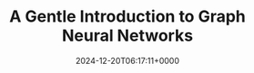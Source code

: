 ---
title: A Gentle Introduction to Graph Neural Networks
slug: 20241220T061711
date: 2024-12-20T06:17:11+0000
params:
  url: https://distill.pub/2021/gnn-intro/
tags:
- gnn
- ai
---